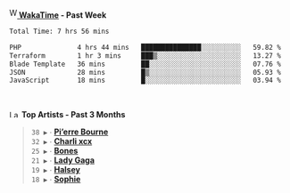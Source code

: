 <img src="https://github.com/dxnter/dxnter/assets/17434202/67b21fa4-d36d-46f9-9dec-f23d976b00ef" alt="WakaTime Logo" width="14" height="18"/><a href="https://wakatime.com/@dxnter" target="_blank"><strong> WakaTime</strong></a><strong> - Past Week</strong>

<!--START_SECTION:waka-->

```txt
Total Time: 7 hrs 56 mins

PHP              4 hrs 44 mins   ███████████████░░░░░░░░░░   59.82 %
Terraform        1 hr 3 mins     ███▒░░░░░░░░░░░░░░░░░░░░░   13.27 %
Blade Template   36 mins         ██░░░░░░░░░░░░░░░░░░░░░░░   07.76 %
JSON             28 mins         █▒░░░░░░░░░░░░░░░░░░░░░░░   05.93 %
JavaScript       18 mins         █░░░░░░░░░░░░░░░░░░░░░░░░   03.94 %
```

<!--END_SECTION:waka-->

<br/>

<!--START_LASTFM_ARTISTS:{"period": "3month", "rows": 6}-->
<a href="https://last.fm" target="_blank"><img src="https://user-images.githubusercontent.com/17434202/215290617-e793598d-d7c9-428f-9975-156db1ba89cc.svg" alt="Last.fm Logo" width="18" height="13"/></a> **Top Artists - Past 3 Months**

> `38 ▶️` ∙ **[Pi’erre Bourne](https://www.last.fm/music/Pi%E2%80%99erre+Bourne)**<br/>
> `32 ▶️` ∙ **[Charli xcx](https://www.last.fm/music/Charli+xcx)**<br/>
> `25 ▶️` ∙ **[Bones](https://www.last.fm/music/Bones)**<br/>
> `21 ▶️` ∙ **[Lady Gaga](https://www.last.fm/music/Lady+Gaga)**<br/>
> `19 ▶️` ∙ **[Halsey](https://www.last.fm/music/Halsey)**<br/>
> `18 ▶️` ∙ **[Sophie](https://www.last.fm/music/Sophie)**<br/>
<!--END_LASTFM_ARTISTS-->
